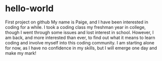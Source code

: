 # hello-world
First project on github
My name is Paige, and I have been interested in coding for a while. I took a coding class my freshman year in college, though I went through some issues and lost interest in school. However, I am back, and more interested than ever, to find out what it means to learn coding and involve myself into this coding community. I am starting alone for now, as I have no confidence in my skills, but I will emerge one day and make my mark!
